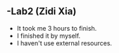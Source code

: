 -Lab2 (Zidi Xia)
-
- It took me 3 hours to finish.
- I finished it by myself.
- I haven't use external resources.
